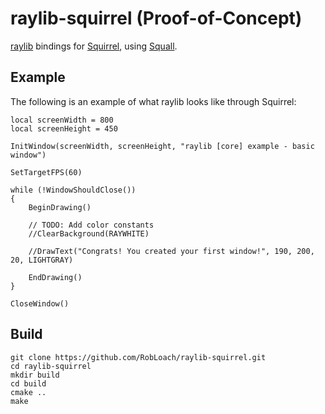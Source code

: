 # raylib-squirrel (Proof-of-Concept)

[raylib](https://www.raylib.com/) bindings for [Squirrel](http://squirrel-lang.org), using [Squall](https://github.com/jonigata/squall).

## Example

The following is an example of what raylib looks like through Squirrel:

``` squirrel
local screenWidth = 800
local screenHeight = 450

InitWindow(screenWidth, screenHeight, "raylib [core] example - basic window")

SetTargetFPS(60)

while (!WindowShouldClose())
{
	BeginDrawing()

	// TODO: Add color constants
	//ClearBackground(RAYWHITE)

	//DrawText("Congrats! You created your first window!", 190, 200, 20, LIGHTGRAY)

	EndDrawing()
}

CloseWindow()
```

## Build

```
git clone https://github.com/RobLoach/raylib-squirrel.git
cd raylib-squirrel
mkdir build
cd build
cmake ..
make
```
